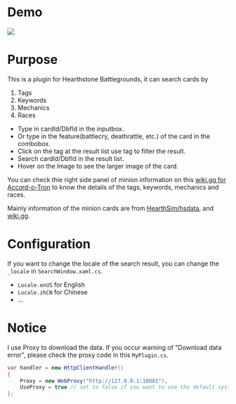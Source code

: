 # Demo

![](https://raw.githubusercontent.com/woshichuanqilz/MyImage/master/Demo.gif)

# Purpose

This is a plugin for Hearthstone Battlegrounds, it can search cards by

1. Tags
2. Keywords
3. Mechanics
4. Races

- Type in cardId/DbfId in the inputbox.
- Or type in the feature(battlecry, deathrattle, etc.) of the card in the combobox.
- Click on the tag at the result list use tag to filter the result.
- Search cardId/DbfId in the result list.
- Hover on the Image to see the larger image of the card.

You can check thie right side panel of minion information on this [wiki.gg for Accord-o-Tron](https://hearthstone.wiki.gg/wiki/Battlegrounds/Accord-o-Tron) to know the details of the tags, keywords, mechanics and races.

Mainly information of the minion cards are from [HearthSim/hsdata](https://github.com/HearthSim/hsdata), and [wiki.gg](https://hearthstone.wiki.gg/).

# Configuration

If you want to change the locale of the search result, you can change the `_locale` in `SearchWindow.xaml.cs`.

- `Locale.enUS` for English
- `Locale.zhCN` for Chinese
- ...

# Notice

I use Proxy to download the data. If you occur warning of "Download data error", please check the proxy code in this `MyPlugin.cs`.

```csharp
var handler = new HttpClientHandler()
{
    Proxy = new WebProxy("http://127.0.0.1:10081"),
    UseProxy = true // set to false if you want to use the default system proxy
};
```

